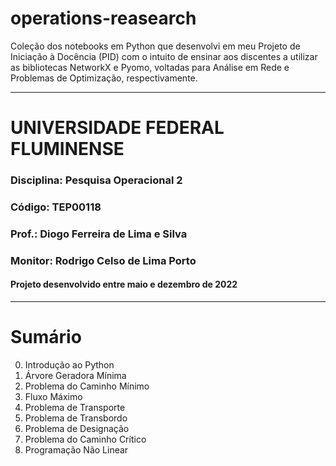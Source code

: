 # operations-reasearch
Coleção dos notebooks em Python que desenvolvi em meu Projeto de Iniciação à Docência (PID) com o intuito de ensinar aos discentes a utilizar as bibliotecas NetworkX e Pyomo, voltadas para Análise em Rede e Problemas de Optimização, respectivamente.

---
# UNIVERSIDADE FEDERAL FLUMINENSE
### Disciplina: Pesquisa Operacional 2
### Código: TEP00118
### Prof.: Diogo Ferreira de Lima e Silva
### Monitor: Rodrigo Celso de Lima Porto
#### Projeto desenvolvido entre maio e dezembro de 2022
---

# Sumário
0. Introdução ao Python
1. Árvore Geradora Mínima
2. Problema do Caminho Mínimo
3. Fluxo Máximo
4. Problema de Transporte
5. Problema de Transbordo
6. Problema de Designação
7. Problema do Caminho Crítico
8. Programação Não Linear
